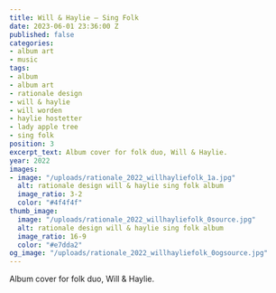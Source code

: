 ```yaml
---
title: Will & Haylie – Sing Folk
date: 2023-06-01 23:36:00 Z
published: false
categories:
- album art
- music
tags:
- album
- album art
- rationale design
- will & haylie
- will worden
- haylie hostetter
- lady apple tree
- sing folk
position: 3
excerpt_text: Album cover for folk duo, Will & Haylie.
year: 2022
images:
- image: "/uploads/rationale_2022_willhayliefolk_1a.jpg"
  alt: rationale design will & haylie sing folk album
  image_ratio: 3-2
  color: "#4f4f4f"
thumb_image:
  image: "/uploads/rationale_2022_willhayliefolk_0source.jpg"
  alt: rationale design will & haylie sing folk album
  image_ratio: 16-9
  color: "#e7dda2"
og_image: "/uploads/rationale_2022_willhayliefolk_0ogsource.jpg"
---
```


Album cover for folk duo, Will & Haylie.